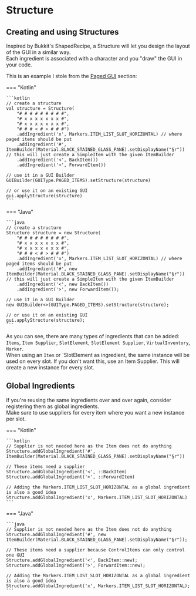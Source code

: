# Structure

## Creating and using Structures

Inspired by Bukkit's ShapedRecipe, a Structure will let you design the layout of the GUI in a similar way.  
Each ingredient is associated with a character and you "draw" the GUI in your code.

This is an example I stole from the [Paged GUI](guis/paged.md) section:

=== "Kotlin"

    ```kotlin
    // create a structure
    val structure = Structure(
        "# # # # # # # # #",
        "# x x x x x x x #",
        "# x x x x x x x #",
        "# # # < # > # # #")
        .addIngredient('x', Markers.ITEM_LIST_SLOT_HORIZONTAL) // where paged items should be put
        .addIngredient('#', ItemBuilder(Material.BLACK_STAINED_GLASS_PANE).setDisplayName("§r")) // this will just create a SimpleItem with the given ItemBuilder
        .addIngredient('<', BackItem())
        .addIngredient('>', ForwardItem())

    // use it in a GUI Builder
    GUIBuilder(GUIType.PAGED_ITEMS).setStructure(structure)
    
    // or use it on an existing GUI
    gui.applyStructure(structure)
    ```

=== "Java"

    ```java
    // create a structure
    Structure structure = new Structure(
        "# # # # # # # # #",
        "# x x x x x x x #",
        "# x x x x x x x #",
        "# # # < # > # # #")
        .addIngredient('x', Markers.ITEM_LIST_SLOT_HORIZONTAL) // where paged items should be put
        .addIngredient('#', new ItemBuilder(Material.BLACK_STAINED_GLASS_PANE).setDisplayName("§r")) // this will just create a SimpleItem with the given ItemBuilder
        .addIngredient('<', new BackItem())
        .addIngredient('>', new ForwardItem());

    // use it in a GUI Builder
    new GUIBuilder<>(GUIType.PAGED_ITEMS).setStructure(structure);

    // or use it on an existing GUI
    gui.applyStructure(structure);
    ```

As you can see, there are many types of ingredients that can be added:
`Items`, `Item Supplier`, `SlotElement`, `SlotElement Supplier`, `VirtualInventory`, `Marker`.  
When using an `Item` or `SlotElement as ingredient, the same instance will be used on every slot.
If you don't want this, use an Item Supplier. This will create a new instance for every slot.

## Global Ingredients

If you're reusing the same ingredients over and over again, consider registering them as global ingredients.  
Make sure to use suppliers for every item where you want a new instance per slot.


=== "Kotlin"
    
    ```kotlin
    // Supplier is not needed here as the Item does not do anything
    Structure.addGlobalIngredient('#', ItemBuilder(Material.BLACK_STAINED_GLASS_PANE).setDisplayName("§r"))
    
    // These items need a supplier
    Structure.addGlobalIngredient('<', ::BackItem)
    Structure.addGlobalIngredient('>', ::ForwardItem)
    
    // Adding the Markers.ITEM_LIST_SLOT_HORIZONTAL as a global ingredient is also a good idea
    Structure.addGlobalIngredient('x', Markers.ITEM_LIST_SLOT_HORIZONTAL)
    ```

=== "Java"

    ```java
    // Supplier is not needed here as the Item does not do anything
    Structure.addGlobalIngredient('#', new ItemBuilder(Material.BLACK_STAINED_GLASS_PANE).setDisplayName("§r"));

    // These items need a supplier because ControlItems can only control one GUI
    Structure.addGlobalIngredient('<', BackItem::new);
    Structure.addGlobalIngredient('>', ForwardItem::new);

    // Adding the Markers.ITEM_LIST_SLOT_HORIZONTAL as a global ingredient is also a good idea
    Structure.addGlobalIngredient('x', Markers.ITEM_LIST_SLOT_HORIZONTAL);
    ```